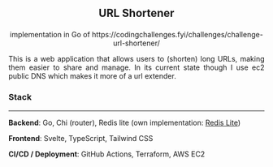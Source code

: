 ## <p align="center"> URL Shortener </p>

<p style="text-align: center"> implementation in Go of https://codingchallenges.fyi/challenges/challenge-url-shortener/ </p>

<p style="text-align: justify">This is a web application that allows users to (shorten) long URLs, making them easier to share and manage.
In its current state though I use ec2 public DNS which makes it more of a url extender.</p>

### Stack
---
<b>Backend</b>: Go, Chi (router), Redis lite (own implementation: [Redis Lite](https://github.com/niyazi-eren/coding-challenges/tree/master/redis_server))

<b>Frontend</b>: Svelte, TypeScript, Tailwind CSS

<b>CI/CD / Deployment</b>: GitHub Actions, Terraform, AWS EC2
